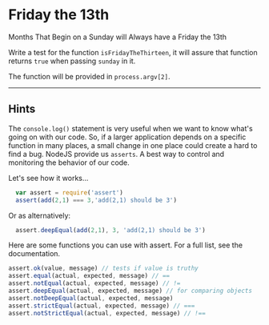 # Friday the 13th

Months That Begin on a Sunday will Always have a Friday the 13th

Write a test for the function `isFridayTheThirteen`, it will assure that function returns `true` when passing `sunday` in it.

The function will be provided in `process.argv[2]`.

-----

## Hints

The `console.log()` statement is very useful when we want to know what's going on with our code. So, if a larger application depends on a specific function in many places, a small change in one place could create a hard to find a bug. NodeJS provide us `asserts`. A best way to control and monitoring the behavior of our code.

Let's see how it works...

```js
  var assert = require('assert')
  assert(add(2,1) === 3,'add(2,1) should be 3')
```

Or as alternatively:
```js
  assert.deepEqual(add(2,1), 3, 'add(2,1) should be 3')
```

Here are some functions you can use with assert. For a full list, see the 
documentation.
```js
assert.ok(value, message) // tests if value is truthy
assert.equal(actual, expected, message) // ==
assert.notEqual(actual, expected, message) // !=
assert.deepEqual(actual, expected, message) // for comparing objects
assert.notDeepEqual(actual, expected, message)
assert.strictEqual(actual, expected, message) // ===
assert.notStrictEqual(actual, expected, message) // !==
```